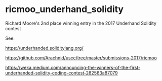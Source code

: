 # ricmoo_underhand_solidity
Richard Moore's 2nd place winning entry in the 2017 Underhand Solidity contest

See:

https://underhanded.soliditylang.org/

https://github.com/Arachnid/uscc/tree/master/submissions-2017/ricmoo

https://weka.medium.com/announcing-the-winners-of-the-first-underhanded-solidity-coding-contest-282563a87079
